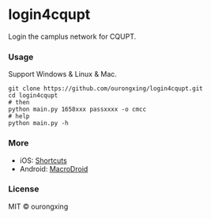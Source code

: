 # login4cqupt
Login the camplus network for CQUPT.
 
### Usage
Support Windows & Linux & Mac.
```shell
git clone https://github.com/ourongxing/login4cqupt.git
cd login4cqupt
# then
python main.py 1658xxx passxxxx -o cmcc
# help
python main.py -h
```
### More
- iOS: [Shortcuts](https://www.icloud.com/shortcuts/9bb605ec40464fbd98237d70e0ccfb48)
- Android: [MacroDroid](https://busiyi.lanzous.com/i4MYKnvimih)

### License
MIT © ourongxing
